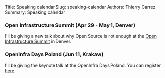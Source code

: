 Title: Speaking calendar
Slug: speaking-calendar
Authors: Thierry Carrez
Summary: Speaking calendar


### Open Infrastructure Summit (Apr 29 - May 1, Denver)

I'll be giving a new talk about why Open Source is not enough
at the [Open Infrastructure Summit](https://www.openstack.org/summit/denver-2019/summit-schedule/events/23361/open-source-is-not-enough)
in Denver.

### OpenInfra Days Poland (Jun 11, Krakaw)

I'll be giving the keynote talk at the OpenInfra Days Poland. You can
register [here](https://openinfradays.pl/en/tickets/).
